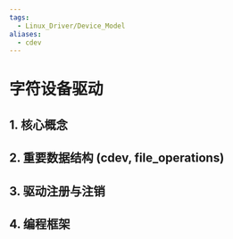```yaml
---
tags:
  - Linux_Driver/Device_Model
aliases:
  - cdev
---
```

# 字符设备驱动

## 1. 核心概念

## 2. 重要数据结构 (cdev, file_operations)

## 3. 驱动注册与注销

## 4. 编程框架 